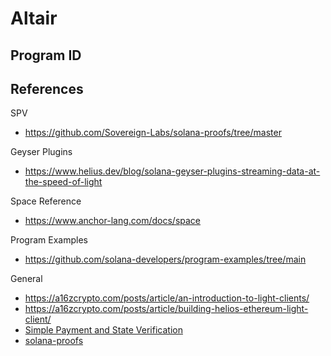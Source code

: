 # Altair

## Program ID



## References
SPV
- https://github.com/Sovereign-Labs/solana-proofs/tree/master

Geyser Plugins
- https://www.helius.dev/blog/solana-geyser-plugins-streaming-data-at-the-speed-of-light

Space Reference
- https://www.anchor-lang.com/docs/space

Program Examples
- https://github.com/solana-developers/program-examples/tree/main

General
- https://a16zcrypto.com/posts/article/an-introduction-to-light-clients/
- https://a16zcrypto.com/posts/article/building-helios-ethereum-light-client/
- [Simple Payment and State Verification](https://docs.solanalabs.com/proposals/simple-payment-and-state-verification)
- [solana-proofs](https://github.com/Sovereign-Labs/solana-proofs/tree/master)
